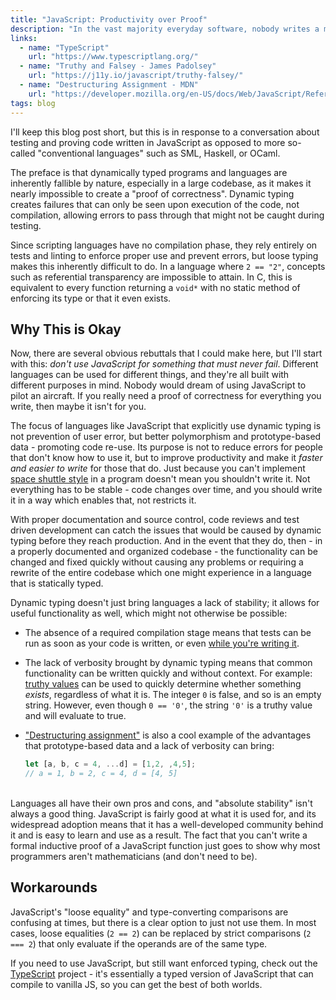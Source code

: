 ```yaml
---
title: "JavaScript: Productivity over Proof"
description: "In the vast majority everyday software, nobody writes a mathematical proof of every piece of functionality. Dynamically typed languages exist for a reason, and this is not it."
links:
  - name: "TypeScript"
    url: "https://www.typescriptlang.org/"
  - name: "Truthy and Falsey - James Padolsey"
    url: "https://j11y.io/javascript/truthy-falsey/"
  - name: "Destructuring Assignment - MDN"
    url: "https://developer.mozilla.org/en-US/docs/Web/JavaScript/Reference/Operators/Destructuring_assignment"
tags: blog
---
```


I'll keep this blog post short, but this is in response to a conversation about
testing and proving code written in JavaScript as opposed to more so-called
"conventional languages" such as SML, Haskell, or OCaml.

The preface is that dynamically typed programs and languages are inherently
fallible by nature, especially in a large codebase, as it makes it nearly
impossible to create a "proof of correctness". Dynamic typing creates failures
that can only be seen upon execution of the code, not compilation, allowing
errors to pass through that might not be caught during testing.

Since scripting languages have no compilation phase, they rely entirely on tests
and linting to enforce proper use and prevent errors, but loose typing makes
this inherently difficult to do. In a language where `2 == "2"`, concepts such
as referential transparency are impossible to attain. In C, this is equivalent
to every function returning a `void*` with no static method of enforcing its
type or that it even exists.

## Why This is Okay

Now, there are several obvious rebuttals that I could make here, but I'll start
with this: _don't use JavaScript for something that must never fail_. Different
languages can be used for different things, and they're all built with different
purposes in mind. Nobody would dream of using JavaScript to pilot an aircraft.
If you really need a proof of correctness for everything you write, then maybe
it isn't for you.

The focus of languages like JavaScript that explicitly use dynamic typing is not
prevention of user error, but better polymorphism and prototype-based
data - promoting code re-use. Its purpose is not to reduce errors for people
that don't know how to use it, but to improve productivity and make it
_faster and easier to write_ for those that do. Just because you can't implement
[space shuttle style](https://github.com/kubernetes/kubernetes/blob/ec2e767e59395376fa191d7c56a74f53936b7653/pkg/controller/volume/persistentvolume/pv_controller.go#L55)
in a program doesn't mean you shouldn't write it. Not everything has to be
stable - code changes over time, and you should write it in a way which enables
that, not restricts it.

With proper documentation and source control, code reviews and test driven
development can catch the issues that would be caused by dynamic typing before
they reach production. And in the event that they do, then - in a properly
documented and organized codebase - the functionality can be changed and fixed
quickly without causing any problems or requiring a rewrite of the entire
codebase which one might experience in a language that is statically typed.

Dynamic typing doesn't just bring languages a lack of stability; it allows for
useful functionality as well, which might not otherwise be possible:

* The absence of a required compilation stage means that tests can be run as
  soon as your code is written, or even
  [while you're writing it](https://webpack.js.org/concepts/hot-module-replacement/).

* The lack of verbosity brought by dynamic typing means that common
  functionality can be written quickly and without context. For example:
  [truthy values](https://developer.mozilla.org/en-US/docs/Glossary/Truthy) can
  be used to quickly determine whether something _exists_, regardless of what it
  is. The integer `0` is false, and so is an empty string. However, even though
  `0 == '0'`, the string `'0'` is a truthy value and will evaluate to true.

* ["Destructuring assignment"](https://developer.mozilla.org/en-US/docs/Web/JavaScript/Reference/Operators/Destructuring_assignment)
  is also a cool example of the advantages that prototype-based data and a lack
  of verbosity can bring:

  ```js
  let [a, b, c = 4, ...d] = [1,2, ,4,5];
  // a = 1, b = 2, c = 4, d = [4, 5]
  ```

<br>
Languages all have their own pros and cons, and "absolute stability" isn't
always a good thing. JavaScript is fairly good at what it is used for, and its
widespread adoption means that it has a well-developed community behind it and
is easy to learn and use as a result. The fact that you can't write a formal
inductive proof of a JavaScript function just goes to show why most programmers
aren't mathematicians (and don't need to be).

## Workarounds

JavaScript's "loose equality" and type-converting comparisons are confusing at
times, but there is a clear option to just not use them. In most cases, loose
equalities (`2 == 2`) can be replaced by strict comparisons (`2 === 2`) that
only evaluate if the operands are of the same type.

If you need to use JavaScript, but still want enforced typing, check out the
[TypeScript](https://www.typescriptlang.org/) project - it's essentially a typed
version of JavaScript that can compile to vanilla JS, so you can get the best of
both worlds.
